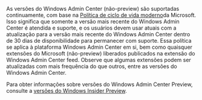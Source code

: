 As versões do Windows Admin Center (não-preview) são suportadas continuamente, com base na [Política de ciclo de vida moderno](https://support.microsoft.com/help/30881/modern-lifecycle-policy)da Microsoft. Isso significa que somente a versão mais recente do Windows Admin Center é atendida e suporte, e os usuários devem usar atuais com a atualização para a versão mais recente do Windows Admin Center dentro de 30 dias de disponibilidade para permanecer com suporte. Essa política se aplica à plataforma Windows Admin Center em si, bem como quaisquer extensões do Microsoft (não-preview) liberados publicados na extensão do Windows Admin Center feed. Observe que algumas extensões podem ser atualizadas com mais frequência do que outros, entre as versões do Windows Admin Center.

Para obter informações sobre versões do Windows Admin Center Preview, consulte a [versões do Windows Insider Preview](https://www.microsoft.com/en-us/software-download/windowsinsiderpreviewserver).